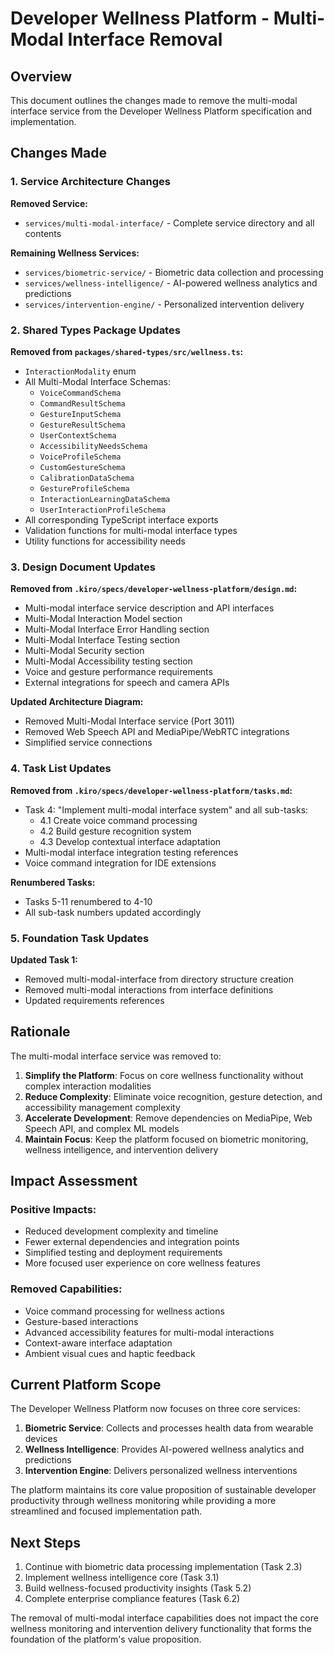 # Developer Wellness Platform - Multi-Modal Interface Removal

## Overview

This document outlines the changes made to remove the multi-modal interface service from the Developer Wellness Platform specification and implementation.

## Changes Made

### 1. Service Architecture Changes

**Removed Service:**
- `services/multi-modal-interface/` - Complete service directory and all contents

**Remaining Wellness Services:**
- `services/biometric-service/` - Biometric data collection and processing
- `services/wellness-intelligence/` - AI-powered wellness analytics and predictions  
- `services/intervention-engine/` - Personalized intervention delivery

### 2. Shared Types Package Updates

**Removed from `packages/shared-types/src/wellness.ts`:**
- `InteractionModality` enum
- All Multi-Modal Interface Schemas:
  - `VoiceCommandSchema`
  - `CommandResultSchema`
  - `GestureInputSchema`
  - `GestureResultSchema`
  - `UserContextSchema`
  - `AccessibilityNeedsSchema`
  - `VoiceProfileSchema`
  - `CustomGestureSchema`
  - `CalibrationDataSchema`
  - `GestureProfileSchema`
  - `InteractionLearningDataSchema`
  - `UserInteractionProfileSchema`
- All corresponding TypeScript interface exports
- Validation functions for multi-modal interface types
- Utility functions for accessibility needs

### 3. Design Document Updates

**Removed from `.kiro/specs/developer-wellness-platform/design.md`:**
- Multi-modal interface service description and API interfaces
- Multi-Modal Interaction Model section
- Multi-Modal Interface Error Handling section
- Multi-Modal Interface Testing section
- Multi-Modal Security section
- Multi-Modal Accessibility testing section
- Voice and gesture performance requirements
- External integrations for speech and camera APIs

**Updated Architecture Diagram:**
- Removed Multi-Modal Interface service (Port 3011)
- Removed Web Speech API and MediaPipe/WebRTC integrations
- Simplified service connections

### 4. Task List Updates

**Removed from `.kiro/specs/developer-wellness-platform/tasks.md`:**
- Task 4: "Implement multi-modal interface system" and all sub-tasks:
  - 4.1 Create voice command processing
  - 4.2 Build gesture recognition system
  - 4.3 Develop contextual interface adaptation
- Multi-modal interface integration testing references
- Voice command integration for IDE extensions

**Renumbered Tasks:**
- Tasks 5-11 renumbered to 4-10
- All sub-task numbers updated accordingly

### 5. Foundation Task Updates

**Updated Task 1:**
- Removed multi-modal-interface from directory structure creation
- Removed multi-modal interactions from interface definitions
- Updated requirements references

## Rationale

The multi-modal interface service was removed to:

1. **Simplify the Platform**: Focus on core wellness functionality without complex interaction modalities
2. **Reduce Complexity**: Eliminate voice recognition, gesture detection, and accessibility management complexity
3. **Accelerate Development**: Remove dependencies on MediaPipe, Web Speech API, and complex ML models
4. **Maintain Focus**: Keep the platform focused on biometric monitoring, wellness intelligence, and intervention delivery

## Impact Assessment

### Positive Impacts:
- Reduced development complexity and timeline
- Fewer external dependencies and integration points
- Simplified testing and deployment requirements
- More focused user experience on core wellness features

### Removed Capabilities:
- Voice command processing for wellness actions
- Gesture-based interactions
- Advanced accessibility features for multi-modal interactions
- Context-aware interface adaptation
- Ambient visual cues and haptic feedback

## Current Platform Scope

The Developer Wellness Platform now focuses on three core services:

1. **Biometric Service**: Collects and processes health data from wearable devices
2. **Wellness Intelligence**: Provides AI-powered wellness analytics and predictions
3. **Intervention Engine**: Delivers personalized wellness interventions

The platform maintains its core value proposition of sustainable developer productivity through wellness monitoring while providing a more streamlined and focused implementation path.

## Next Steps

1. Continue with biometric data processing implementation (Task 2.3)
2. Implement wellness intelligence core (Task 3.1)
3. Build wellness-focused productivity insights (Task 5.2)
4. Complete enterprise compliance features (Task 6.2)

The removal of multi-modal interface capabilities does not impact the core wellness monitoring and intervention delivery functionality that forms the foundation of the platform's value proposition.
